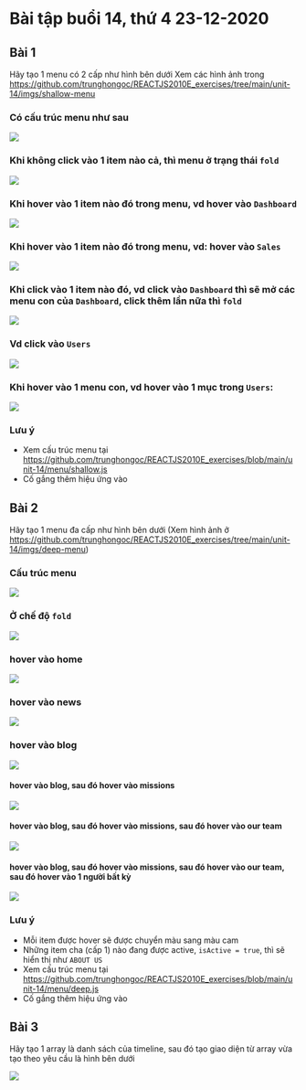 # Bài tập buổi 14, thứ 4 23-12-2020


## Bài 1
Hãy tạo 1 menu có 2 cấp như hình bên dưới
Xem các hình ảnh trong https://github.com/trunghongoc/REACTJS2010E_exercises/tree/main/unit-14/imgs/shallow-menu

### Có cấu trúc menu như sau
![](https://github.com/trunghongoc/REACTJS2010E_exercises/blob/main/unit-14/imgs/shallow-menu/structure.png "")

### Khi không click vào 1 item nào cả, thì menu ở trạng thái `fold`
![](https://github.com/trunghongoc/REACTJS2010E_exercises/blob/main/unit-14/imgs/shallow-menu/menu-fold.png "")

### Khi hover vào 1 item nào đó trong menu, vd hover vào `Dashboard`
![](https://github.com/trunghongoc/REACTJS2010E_exercises/blob/main/unit-14/imgs/shallow-menu/menu-hover-dashboard.png "")

### Khi hover vào 1 item nào đó trong menu, vd: hover vào `Sales`
![](https://github.com/trunghongoc/REACTJS2010E_exercises/blob/main/unit-14/imgs/shallow-menu/menu-hover-sales.png "")

### Khi click vào 1 item nào đó, vd click vào `Dashboard` thì sẽ mở các menu con của `Dashboard`, click thêm lần nữa thì `fold`
![](https://github.com/trunghongoc/REACTJS2010E_exercises/blob/main/unit-14/imgs/shallow-menu/menu-dashboard-click.png "")

### Vd click vào `Users`
![](https://github.com/trunghongoc/REACTJS2010E_exercises/blob/main/unit-14/imgs/shallow-menu/menu-users-click.png "")

### Khi hover vào 1 menu con, vd hover vào 1 mục trong `Users`:
![](https://github.com/trunghongoc/REACTJS2010E_exercises/blob/main/unit-14/imgs/shallow-menu/menu-user-click-hover-item.png "")

### Lưu ý
- Xem cấu trúc menu tại https://github.com/trunghongoc/REACTJS2010E_exercises/blob/main/unit-14/menu/shallow.js
- Cố gắng thêm hiệu ứng vào

## Bài 2
Hãy tạo 1 menu đa cấp như hình bên dưới
(Xem hình ảnh ở https://github.com/trunghongoc/REACTJS2010E_exercises/tree/main/unit-14/imgs/deep-menu)

### Cấu trúc menu
![](https://github.com/trunghongoc/REACTJS2010E_exercises/blob/main/unit-14/imgs/deep-menu/structure.png "")

### Ở chế độ `fold`
![](https://github.com/trunghongoc/REACTJS2010E_exercises/blob/main/unit-14/imgs/deep-menu/nothing.png "")

### hover vào home
![](https://github.com/trunghongoc/REACTJS2010E_exercises/blob/main/unit-14/imgs/deep-menu/hover-home.png "")

### hover vào news
![](https://github.com/trunghongoc/REACTJS2010E_exercises/blob/main/unit-14/imgs/deep-menu/hover-news.png "")

### hover vào blog
![](https://github.com/trunghongoc/REACTJS2010E_exercises/blob/main/unit-14/imgs/deep-menu/hover-blog.png "")

#### hover vào blog, sau đó hover vào missions
![](https://github.com/trunghongoc/REACTJS2010E_exercises/blob/main/unit-14/imgs/deep-menu/hover-blog-mission.png "")

#### hover vào blog, sau đó hover vào missions, sau đó hover vào our team
![](https://github.com/trunghongoc/REACTJS2010E_exercises/blob/main/unit-14/imgs/deep-menu/hover-blog-our-team.png "")

#### hover vào blog, sau đó hover vào missions, sau đó hover vào our team, sau đó hover vào 1 người bất kỳ
![](https://github.com/trunghongoc/REACTJS2010E_exercises/blob/main/unit-14/imgs/deep-menu/hover-blog-our-team-gleb.png "")

### Lưu ý
- Mỗi item được hover sẽ được chuyển màu sang màu cam
- Những item cha (cấp 1) nào đang được active, `isActive = true`, thì sẽ hiển thị như `ABOUT US`
- Xem cấu trúc menu tại https://github.com/trunghongoc/REACTJS2010E_exercises/blob/main/unit-14/menu/deep.js
- Cố gắng thêm hiệu ứng vào

## Bài 3
Hãy tạo 1 array là danh sách của timeline, sau đó tạo giao diện từ array vừa tạo theo yêu cầu là hình bên dưới

![](https://github.com/trunghongoc/REACTJS2010E_exercises/blob/main/unit-14/imgs/timeline/vertical-timeline.png "")